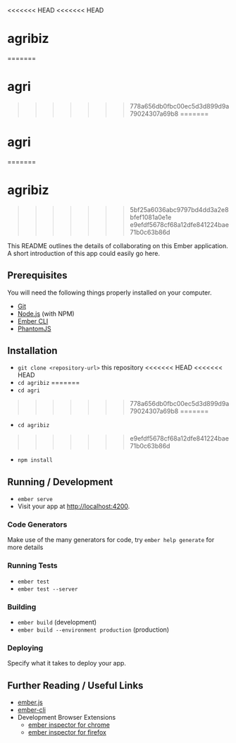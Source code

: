 <<<<<<< HEAD
<<<<<<< HEAD
# agribiz
=======
# agri
>>>>>>> 778a656db0fbc00ec5d3d899d9a79024307a69b8
=======
# agri
=======
# agribiz
>>>>>>> 5bf25a6036abc9797bd4dd3a2e8bfef1081a0e1e
>>>>>>> e9efdf5678cf68a12dfe841224bae71b0c63b86d

This README outlines the details of collaborating on this Ember application.
A short introduction of this app could easily go here.

## Prerequisites

You will need the following things properly installed on your computer.

* [Git](https://git-scm.com/)
* [Node.js](https://nodejs.org/) (with NPM)
* [Ember CLI](https://ember-cli.com/)
* [PhantomJS](http://phantomjs.org/)

## Installation

* `git clone <repository-url>` this repository
<<<<<<< HEAD
<<<<<<< HEAD
* `cd agribiz`
=======
* `cd agri`
>>>>>>> 778a656db0fbc00ec5d3d899d9a79024307a69b8
=======
* `cd agribiz`
>>>>>>> e9efdf5678cf68a12dfe841224bae71b0c63b86d
* `npm install`

## Running / Development

* `ember serve`
* Visit your app at [http://localhost:4200](http://localhost:4200).

### Code Generators

Make use of the many generators for code, try `ember help generate` for more details

### Running Tests

* `ember test`
* `ember test --server`

### Building

* `ember build` (development)
* `ember build --environment production` (production)

### Deploying

Specify what it takes to deploy your app.

## Further Reading / Useful Links

* [ember.js](http://emberjs.com/)
* [ember-cli](https://ember-cli.com/)
* Development Browser Extensions
  * [ember inspector for chrome](https://chrome.google.com/webstore/detail/ember-inspector/bmdblncegkenkacieihfhpjfppoconhi)
  * [ember inspector for firefox](https://addons.mozilla.org/en-US/firefox/addon/ember-inspector/)
